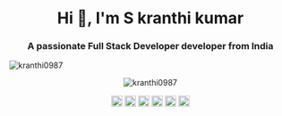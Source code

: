 <h1 align="center">Hi 👋, I'm S kranthi kumar</h1>
<h3 align="center">A passionate Full Stack Developer developer from India</h3>
<p align="left"> <img src="https://komarev.com/ghpvc/?username=kranthi0987" alt="kranthi0987" /> </p>

<p align="left">
  </p><p align="center"> <img src="https://github-readme-stats.vercel.app/api?username=kranthi0987&show_icons=true" alt="kranthi0987" /> </p>

<p align="center">
<a href="https://twitter.com/kranthi0987" target="blank"><img align="center" src="https://cdn.jsdelivr.net/npm/simple-icons@3.0.1/icons/twitter.svg" alt="kranthi0987" height="20" width="20" /></a>
<a href="https://linkedin.com/in/kranthi0987" target="blank"><img align="center" src="https://cdn.jsdelivr.net/npm/simple-icons@3.0.1/icons/linkedin.svg" alt="kranthi0987" height="20" width="20" /></a>
<a href="https://stackoverflow.com/kranthi0987" target="blank"><img align="center" src="https://cdn.jsdelivr.net/npm/simple-icons@3.0.1/icons/stackoverflow.svg" alt="kranthi0987" height="20" width="20" /></a>
<a href="https://fb.com/kranthi0987" target="blank"><img align="center" src="https://cdn.jsdelivr.net/npm/simple-icons@3.0.1/icons/facebook.svg" alt="kranthi0987" height="20" width="20" /></a>
<a href="https://instagram.com/kranthi0987" target="blank"><img align="center" src="https://cdn.jsdelivr.net/npm/simple-icons@3.0.1/icons/instagram.svg" alt="kranthi0987" height="20" width="20" /></a>
<a href="https://medium.com/kranthi0987" target="blank"><img align="center" src="https://cdn.jsdelivr.net/npm/simple-icons@3.0.1/icons/medium.svg" alt="kranthi0987" height="20" width="20" /></a>
</p>
